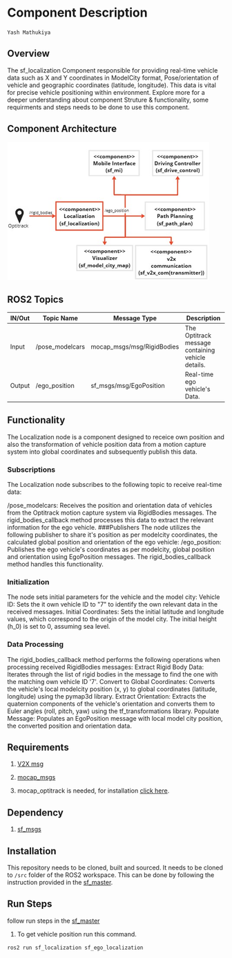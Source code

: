 # Component Description

`Yash Mathukiya`

## Overview

The sf_localization Component responsible for providing real-time vehicle data such as X and Y coordinates in ModelCity format, Pose/orientation of vehicle and geographic coordinates (latitude, longitude). This data is vital for precise vehicle positioning within environment. Explore more for a deeper understanding about component Struture & functionality, some requirments and steps needs to be done to use this component.

## Component Architecture

![Block Diagramm](resource/localization_dia.jpg)

## ROS2 Topics

| IN/Out | Topic Name    | Message Type |              Description                          |
|--------|---------------|--------------|---------------------------------------------------|
| Input  | /pose_modelcars | mocap_msgs/msg/RigidBodies  |  The Optitrack message containing vehicle details. |
| Output | /ego_position | sf_msgs/msg/EgoPosition  | Real-time ego vehicle's Data.|

## Functionality

The Localization node is a component designed to receice own position and also the transformation of vehicle position data from a motion capture system into global coordinates and subsequently publish this data.

### Subscriptions
The Localization node subscribes to the following topic to receive real-time data:

/pose_modelcars: Receives the position and orientation data of vehicles from the Optitrack motion capture system via RigidBodies messages. The rigid_bodies_callback method processes this data to extract the relevant information for the ego vehicle.
###Publishers
The node utilizes the following publisher to share it's position as per modelcity coordinates, the calculated global position and orientation of the ego vehicle:
/ego_position: Publishes the ego vehicle's coordinates as per modelcity, global position and orientation using EgoPosition messages. The rigid_bodies_callback method handles this functionality.
### Initialization
The node sets initial parameters for the vehicle and the model city:
Vehicle ID: Sets the it own vehicle ID to "7" to identify the own relevant data in the received messages.
Initial Coordinates: Sets the initial latitude and longitude values, which correspond to the origin of the model city. The initial height (h_0) is set to 0, assuming sea level.
### Data Processing
The rigid_bodies_callback method performs the following operations when processing received RigidBodies messages:
Extract Rigid Body Data: Iterates through the list of rigid bodies in the message to find the one with the matching own vehicle ID '7'.
Convert to Global Coordinates: Converts the vehicle's local modelcity position (x, y) to global coordinates (latitude, longitude) using the pymap3d library.
Extract Orientation: Extracts the quaternion components of the vehicle's orientation and converts them to Euler angles (roll, pitch, yaw) using the tf_transformations library.
Populate Message: Populates an EgoPosition message with local model city position, the converted position and orientation data.
## Requirements

1. [V2X msg](https://git.hs-coburg.de/Autonomous_Driving/v2x.git)

2. [mocap_msgs](https://git.hs-coburg.de/pau5849s/mocap_msgs.git) 

3. mocap_optitrack is needed, for installation [click here](https://github.com/ros-drivers/mocap_optitrack).

## Dependency

1. [sf_msgs](https://git.hs-coburg.de/SpotFinder/sf_msgs.git)



## Installation
This repository needs to be cloned, built and sourced. It needs to be cloned to `/src` folder of the ROS2 workspace. This can be done by following the instruction provided in the [sf_master](https://git.hs-coburg.de/SpotFinder/sf_master.git).


## Run Steps

follow run steps in the [sf_master](https://git.hs-coburg.de/SpotFinder/sf_master.git)

1. To get vehicle position run this command.

```bash
ros2 run sf_localization sf_ego_localization
```
